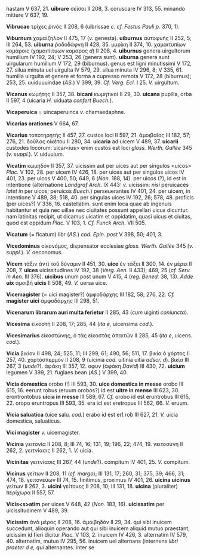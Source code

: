 hastam V 637, 21. **uibrare** σεῖσαι II 208, 3. coruscare IV 313, 55.
minando mittere V 637, 19.

**Vibrucae** τρίχες ῥινός II 208, 6 (uibrissae *c. cf. Festus Pauli p.*
370, 1).

**Viburnum** χαμαίζηλον II 475, 17 (*v.* genesta). **uiburnus** αὐτοφυής
II 252, 5; III 264, 53. **uiburna** ῥοδοδάφνη II 428, 35. μυρίκη II 374,
10. χαμαιτυπίων κομάροις (χαμαιπιτυων κομαρος *d*) II 208, 4.
**uiburnus** genera uirgultorum humilium IV 192, 24; V 253, 26 (genera
sunt). **uiburna** genera sunt uirgularum humilium V 172, 29 (biburnus).
genus est ligni minutissimi V 172, 27. silua minuta uel uirgulta IV 579,
29. silua minuta IV 296, 8; V 335, 61. humilia uirgulta et genere et
forma a cupresso remota V 172, 28 (biburnus); 253, 25. uuiduuuindae
(*AS.*) V 399, 39. *Cf. Verg. Ecl.* I 25. *V.* uirgultum.

**Vicanus** κωμήτης II 357, 38. **bicani** κωμητικοί II 29, 30.
**uicana** pupilla, orba II 597, 4 (uicaria *H.* uiduata *confert
Buech.*).

**Vicaperuica** = uincaperuinca *v.* chamaedaphne.

**Vicarias orationes** V 664, 67.

**Vicarius** τοποτηρητής II 457, 27. custos loci II 597, 21. ἀμοιβαῖος
III 182, 57; 276, 21. δοῦλος οἰκέτου II 280, 34. **uicaria** ad uicem V
489, 37. **uicarii** custodes locorum: uicar\<ius\> enim custos est loci
*gloss. Werth. Gallée* 345 (*v. suppl.*). *V.* uiduuium.

**Vicatim** κωμηδόν II 357, 37. uicissim aut per uices aut per singulos
\<uicos\> *Plac.* V 102, 28. per uicem IV 426, 18. per uices aut per
singulos uicos IV 401, 23. per uicos V 400, 50; 649, 6 (*Non.* 188, 14).
per uicos (?), id est in intentione (alternatione *Land­graf Arch.* IX
443: *v.* uicissim: *nisi* peruicaces *latet in* per uicos; peruicos
*Buech.*) perseuerantes IV 401, 24. per uicem, in intentione V 489, 38;
518, 40. per singulas uices IV 192, 26; 578, 48. proficis (per uices?) V
336, 16. castellatim. sunt enim loca quae ab ingenuis habitantur et quia
nec uillae nec ciuitates possunt appellari uicus dicuntur. nam latinitas
recipit, ut dicamus uicatim et oppidatim, quasi uicus et ciuitas, quod
est oppidum *Plac.* V 103, 1. *Cf. Funck Arch.* VII 505.

**Vicatum** (= ficatum) libr (*AS.*) *cod. Epin. post* V 398, 50; 401,
3.

**Vicedominus** οἰκονόμος, dispensator ecclesiae *gloss. Werth. Gallée*
345 (*v. suppl.*). *V.* oeconomus.

**Vicem** τάξιν ἀντὶ τοῦ δύναμιν II 451, 30. **uice** ἐν τάξει II 300,
14. ἐν μέρει II 208, 7. **uices** uicissitudines IV 192, 38 (*Verg.*
*Aen.* II 433); 469, 25 (*cf. Serv. in Aen.* III 376). **uicibus** unum
post unum V 415, 4 (*reg. Bened.* 38, 13). *Adde* **uix** ἀμοιβή
**uicis** II 508, 49. *V.* uersa uice.

**Vicemagister** (= uici magister?) ἀμφοδάρχης III 182, 58; 276, 22.
*Cf.* **magister uici** ἀμφοδάρχης III 298, 51.

**Vicenarum librarum auri multa ferietur** II 285, 43 (*cum* uiginti
*coniuncta*).

**Vicesima** εἰκοστή II 208, 17; 285, 44 (*ita e,* uicensima *cod.*).

**Vicesimarius** εἰκοστώνης, ὁ τὰς εἰκοστὰς ἀπαιτῶν II 285, 45 (*ita e*,
uicens. *cod.*).

**Vicia** βικίον II 498, 24; 525, 11; III 299, 61; 490, 56; 511, 17.
βικία ὁ χόρτος II 257, 40. χορτόσπερμον II 208, 9 (uicinia *cod.*
uitinia uitia *adscr. d*). βικία III 267, 3 (*unde*?). ἀφάκη III 357,
12. οφυν (ἀφάκη *David*) III 430, 72. **uicium** legumen V 399, 21.
fuglaes bean (*AS.*) V 399, 40.

**Vicia domestica** orobo (!) III 593, 30. **uice domestica in messe**
orobo III 615, 16. eerunt robus (eruum orobos?) id est **uitre in
mense** III 623, 30. erontrontobus **uicia in messe** III 589, 67. *Cf.*
orobo id est eruntrobus III 615, 22. oropo eruntropus III 593, 35. era
icl est eretropus III 562, 66. *V.* eruum.

**Vicia saluatica** (uice salu. *cod.*) erabo id est ert̃ roƀ III 627,
21. *V.* uicia domestica, saluaticus.

**Vici magister** *v.* uicemagister.

**Vicinia** γειτονία II 208, 8; III 74, 16; 131, 19; 196, 22; 474, 19.
γειτοσύνη II 262, 2. γειτνίασις II 262, 1. *V.* uicia.

**Vicinitas** γειτνίασις III 267, 44 (*unde*?). compitum IV 401, 25.
*V.* compitum.

**Vicinus** γείτων II 208, 11 (*cf. margo*); III 131, 17; 260, 31; 375,
39; 466, 31; 474, 18. γειτονεύων III 74, 15. finitimus, proximus IV 401,
26. **uicina uicinus** γείτων II 262, 3. **uicini** γείτονες II 208, 10;
III 131, 18. **uicina** (pluraliter) περίχωρα II 557, 57.

**Vicis\<s\>atim** per uices V 648, 42 (*Non.* 183, 16). **uicissatim**
per uicissitudinem V 489, 39.

**Vicissim** ἀνὰ μέρος II 208, 16. ἀμοιβηδόν II 29, 34. qui sibi inuicem
succedunt, alioquin operando aut qui sibi inuicem aliquid mutuo
praestant, uicissim id fieri dicitur *Plac.* V 103, 2. inuicem IV 426,
3. alternatim IV 579, 40. alternatim, mutuo IV 295, 56. inuicem uel
alternans (internens *libri praeter d e, qui* alternantes. inter se

